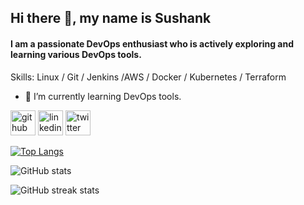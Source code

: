 <!--
**sushank3/sushank3** is a ✨ _special_ ✨ repository because its `README.md` (this file) appears on your GitHub profile.

Here are some ideas to get you started:

- 🔭 I’m currently working on ...
- 🌱 I’m currently learning ...
- 👯 I’m looking to collaborate on ...
- 🤔 I’m looking for help with ...
- 💬 Ask me about ...
- 📫 How to reach me: ...
- 😄 Pronouns: ...
- ⚡ Fun fact: ...
-->
## Hi there 👋, my name is Sushank 
#### I am a passionate DevOps enthusiast who is actively exploring and learning various DevOps tools.

Skills: Linux / Git / Jenkins /AWS / Docker / Kubernetes / Terraform

- 🌱 I’m currently learning DevOps tools. 


[<img src='https://cdn.jsdelivr.net/npm/simple-icons@3.0.1/icons/github.svg' alt='github' height='40'>](https://github.com/sushank3)  [<img src='https://cdn.jsdelivr.net/npm/simple-icons@3.0.1/icons/linkedin.svg' alt='linkedin' height='40'>](https://www.linkedin.com/in/sushank3/)  [<img src='https://cdn.jsdelivr.net/npm/simple-icons@3.0.1/icons/twitter.svg' alt='twitter' height='40'>](https://twitter.com/sushank_3)  

[![Top Langs](https://github-readme-stats.vercel.app/api/top-langs/?username=sushank3)](https://github.com/anuraghazra/github-readme-stats)

![GitHub stats](https://github-readme-stats.vercel.app/api?username=sushank3&show_icons=true)  

![GitHub streak stats](https://streak-stats.demolab.com/?user=sushank3)  

